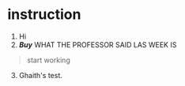 # instruction
1. Hi
2. ***Buy***
WHAT THE PROFESSOR SAID LAS WEEK IS 
> start working 
3. Ghaith's test.
